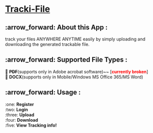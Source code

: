# <h1><a href="https://tracki-file.herokuapp.com/">Tracki-File</a></h1>


<h2> :arrow_forward: About this App :</h2>


track your files ANYWHERE ANYTIME easily by simply uploading and downloading the generated trackable file.

<h2> :arrow_forward: Supported File Types :</h2>

:small_blue_diamond: <b>~~PDF</b>(~~supports only in Adobe acrobat software)~~ [<b  style="color:red">currently broken</b>]<br>
:small_blue_diamond: <b>DOCX</b>(supports only in Mobile/Windows MS Office 365/MS Word)


<h2> :arrow_forward: Usage : </h2> 
:one: <b>Register</b><br>
:two: <b>Login</b><br>
:three: <b>Upload</b><br>
:four: <b>Download</b><br>
:five: <b>View Tracking info!</b><br>
